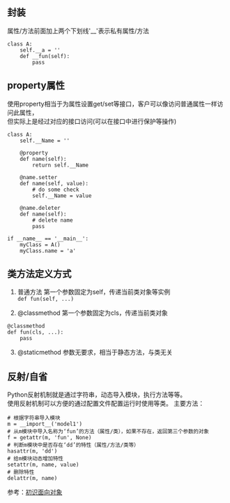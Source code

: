 ## 封装
属性/方法前面加上两个下划线\'\_\_\'表示私有属性/方法  
```
class A:
	self.__a = ''
    def __fun(self):
    	pass
```

## property属性
使用property相当于为属性设置get/set等接口，客户可以像访问普通属性一样访问此属性，  
但实际上是经过对应的接口访问(可以在接口中进行保护等操作)  
```
class A:
	self.__Name = ''

	@property
    def name(self):
    	return self.__Name

    @name.setter
    def name(self, value):
    	# do some check
        self.__Name = value

    @name.deleter
    def name(self):
    	# delete name
        pass

if __name__ == '__main__':
	myClass = A()
    myClass.name = 'a'
```

## 类方法定义方式
1. 普通方法
第一个参数固定为self，传递当前类对象等实例  
` def fun(self, ...) `

2. @classmethod
第一个参数固定为cls，传递当前类对象  
```
@classmethod
def fun(cls, ...):
	pass
```

3. @staticmethod
参数无要求，相当于静态方法，与类无关  

## 反射/自省
Python反射机制就是通过字符串，动态导入模块，执行方法等等。  
使用反射机制可以方便的通过配置文件配置运行时使用等类。
主要方法：  
```
# 根据字符串导入模块
m = __import__('model1')
# 从m模块中导入名称为‘fun’的方法（属性/类），如果不存在，返回第三个参数的对象
f = getattr(m, 'fun', None)
# 判断m模块中是否存在‘dd’的特性（属性/方法/类等）
hasattr(m, 'dd')
# 给m模块动态增加特性
setattr(m, name, value)
# 删除特性
delattr(m, name)
```

参考：[初识面向对象](http://www.cnblogs.com/Eva-J/articles/7293890.html#_labelTop)
